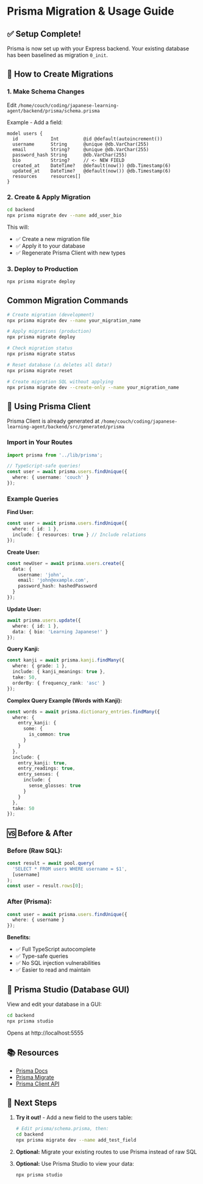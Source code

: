 # Prisma Migration & Usage Guide

## ✅ Setup Complete!

Prisma is now set up with your Express backend. Your existing database has been baselined as migration `0_init`.

## 🔄 How to Create Migrations

### 1. Make Schema Changes
Edit `/home/couch/coding/japanese-learning-agent/backend/prisma/schema.prisma`

Example - Add a field:
```prisma
model users {
  id            Int         @id @default(autoincrement())
  username      String      @unique @db.VarChar(255)
  email         String?     @unique @db.VarChar(255)
  password_hash String      @db.VarChar(255)
  bio           String?     // <- NEW FIELD
  created_at    DateTime?   @default(now()) @db.Timestamp(6)
  updated_at    DateTime?   @default(now()) @db.Timestamp(6)
  resources     resources[]
}
```

### 2. Create & Apply Migration
```bash
cd backend
npx prisma migrate dev --name add_user_bio
```

This will:
- ✅ Create a new migration file
- ✅ Apply it to your database
- ✅ Regenerate Prisma Client with new types

### 3. Deploy to Production
```bash
npx prisma migrate deploy
```

## Common Migration Commands

```bash
# Create migration (development)
npx prisma migrate dev --name your_migration_name

# Apply migrations (production)
npx prisma migrate deploy

# Check migration status
npx prisma migrate status

# Reset database (⚠️ deletes all data!)
npx prisma migrate reset

# Create migration SQL without applying
npx prisma migrate dev --create-only --name your_migration_name
```

## 📝 Using Prisma Client

Prisma Client is already generated at `/home/couch/coding/japanese-learning-agent/backend/src/generated/prisma`

### Import in Your Routes
```typescript
import prisma from '../lib/prisma';

// TypeScript-safe queries!
const user = await prisma.users.findUnique({
  where: { username: 'couch' }
});
```

### Example Queries

**Find User:**
```typescript
const user = await prisma.users.findUnique({
  where: { id: 1 },
  include: { resources: true } // Include relations
});
```

**Create User:**
```typescript
const newUser = await prisma.users.create({
  data: {
    username: 'john',
    email: 'john@example.com',
    password_hash: hashedPassword
  }
});
```

**Update User:**
```typescript
await prisma.users.update({
  where: { id: 1 },
  data: { bio: 'Learning Japanese!' }
});
```

**Query Kanji:**
```typescript
const kanji = await prisma.kanji.findMany({
  where: { grade: 1 },
  include: { kanji_meanings: true },
  take: 50,
  orderBy: { frequency_rank: 'asc' }
});
```

**Complex Query Example (Words with Kanji):**
```typescript
const words = await prisma.dictionary_entries.findMany({
  where: {
    entry_kanji: {
      some: {
        is_common: true
      }
    }
  },
  include: {
    entry_kanji: true,
    entry_readings: true,
    entry_senses: {
      include: {
        sense_glosses: true
      }
    }
  },
  take: 50
});
```

## 🆚 Before & After

### Before (Raw SQL):
```typescript
const result = await pool.query(
  'SELECT * FROM users WHERE username = $1',
  [username]
);
const user = result.rows[0];
```

### After (Prisma):
```typescript
const user = await prisma.users.findUnique({
  where: { username }
});
```

**Benefits:**
- ✅ Full TypeScript autocomplete
- ✅ Type-safe queries
- ✅ No SQL injection vulnerabilities
- ✅ Easier to read and maintain

## 🔧 Prisma Studio (Database GUI)

View and edit your database in a GUI:
```bash
cd backend
npx prisma studio
```

Opens at http://localhost:5555

## 📚 Resources

- [Prisma Docs](https://www.prisma.io/docs)
- [Prisma Migrate](https://www.prisma.io/docs/concepts/components/prisma-migrate)
- [Prisma Client API](https://www.prisma.io/docs/concepts/components/prisma-client)

## 🎯 Next Steps

1. **Try it out!** - Add a new field to the users table:
   ```bash
   # Edit prisma/schema.prisma, then:
   cd backend
   npx prisma migrate dev --name add_test_field
   ```

2. **Optional:** Migrate your existing routes to use Prisma instead of raw SQL

3. **Optional:** Use Prisma Studio to view your data:
   ```bash
   npx prisma studio
   ```

